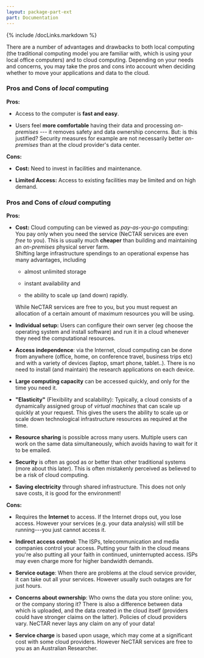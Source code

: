 ```yaml
---
layout: package-part-ext
part: Documentation
---
```


{% include /docLinks.markdown %}

There are a number of advantages and drawbacks to both local computing (the traditional computing model you are familiar with, which is using your local office computers) and to cloud computing. Depending on your needs and concerns, you may take the pros and cons into account when deciding whether to move your applications and data to the cloud.

### Pros and Cons of ***local*** computing

**Pros:**

+ Access to the computer is **fast and easy**.

+ Users feel **more comfortable** having their data and processing *on-premises* --- it removes safety and data ownership concerns. But: is this justified? Security measures for example are not necessarily better *on-premises* than at the cloud provider's data center.

**Cons:**

- **Cost:** Need to invest in facilities and maintenance.

- **Limited Access:** Access to existing facilities may be limited and on high demand. 


### Pros and Cons of ***cloud*** computing

**Pros:**

+ **Cost:** Cloud computing can be viewed as *pay-as-you-go* computing:  You pay only when you need the service (NeCTAR services are even *free* to you). This is usually much **cheaper** than building and maintaining an *on-premises* physical server farm.     
    Shifting large infrastructure spendings to an operational expense has many advantages, including     
    * almost unlimited storage

    * instant availability and 
    
    * the ability to scale up (and down) rapidly.    

    While NeCTAR services are free to you, but you must request an allocation of a certain amount of maximum resources you will be using.

+ **Individual setup:** Users can configure their own server (eg choose the operating system and install software) and run it in a cloud whenever they need the computational resources.

+ **Access independence**: via the Internet, cloud computing can be done from anywhere (office, home, on conference travel, business trips etc) and with a variety of devices (laptop, smart phone, tablet..). There is no need to install (and maintain) the research applications on each device.

+ **Large computing capacity** can be accessed quickly, and only for the time you need it.

+ **"Elasticity"** (Flexibility and scalability): Typically, a cloud consists of a dynamically assigned group of *virtual machines* that can scale up quickly at your request. This gives the users the ability to scale up or scale down technological infrastructure resources as required at the time.

+ **Resource sharing** is possible across many users. Multiple users can work on the same data simultaneously, which avoids having to wait for it to be emailed.

+ **Security** is often as good as or better than other traditional systems (more about this later). This is often mistakenly perceived as believed to be a risk of cloud computing.

+ **Saving electricity** through shared infrastructure. This does not only save costs, it is good for the environment!


**Cons:**

- Requires the **Internet** to access. If the Internet drops out, you lose access. However your services (e.g. your data analysis) will still be running---you just cannot access it.

- **Indirect access control:** The ISPs, telecommunication and media companies control your access. Putting your faith in the cloud means you're also putting all your faith in continued, uninterrupted access. ISPs may even charge more for higher bandwidth demands.

- **Service outage**: When there are problems at the cloud service provider, it can take out all your services. However usually such outages are for just hours.

- **Concerns about ownership**: Who owns the data you store online: you, or the company storing it? There is also a difference between data which is uploaded, and the data created in the cloud itself (providers could have stronger claims on the latter). Policies of cloud providers vary. NeCTAR never lays any claim on any of your data!

 
- **Service charge** is based upon usage, which may come at a significant cost with some cloud providers. However NeCTAR services are free to you as an Australian Researcher.
